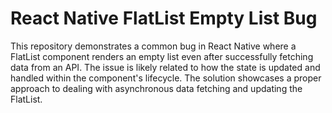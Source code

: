 # React Native FlatList Empty List Bug

This repository demonstrates a common bug in React Native where a FlatList component renders an empty list even after successfully fetching data from an API.  The issue is likely related to how the state is updated and handled within the component's lifecycle. The solution showcases a proper approach to dealing with asynchronous data fetching and updating the FlatList.